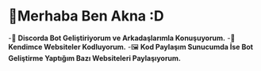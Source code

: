 # 👋Merhaba Ben Akna :D

-👾 **Discorda Bot Geliştiriyorum ve Arkadaşlarımla Konuşuyorum.**
-🧸 **Kendimce Websiteler Kodluyorum.**
-🖼️ **Kod Paylaşım Sunucumda İse Bot Geliştirme Yaptığım Bazı Websiteleri Paylaşıyorum.**
